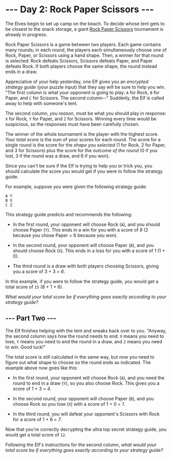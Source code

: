 # --- Day 2: Rock Paper Scissors ---

The Elves begin to set up camp on the beach. To decide whose tent gets to be closest to the snack storage, a giant [Rock Paper Scissors](https://en.wikipedia.org/wiki/Rock_paper_scissors) tournament is already in progress.

Rock Paper Scissors is a game between two players. Each game contains many rounds; in each round, the players each simultaneously choose one of Rock, Paper, or Scissors using a hand shape. Then, a winner for that round is selected: Rock defeats Scissors, Scissors defeats Paper, and Paper defeats Rock. If both players choose the same shape, the round instead ends in a draw.

Appreciative of your help yesterday, one Elf gives you an *encrypted strategy guide* (your puzzle input) that they say will be sure to help you win. "The first column is what your opponent is going to play: `A` for Rock, `B` for Paper, and `C` for Scissors. The second column--" Suddenly, the Elf is called away to help with someone's tent.

The second column, *you reason*, must be what you should play in response: `X` for Rock, `Y` for Paper, and `Z` for Scissors. Winning every time would be suspicious, so the responses must have been carefully chosen.

The winner of the whole tournament is the player with the highest score. Your *total score* is the sum of your scores for each round. The score for a single round is the score for the *shape you selected* (1 for Rock, 2 for Paper, and 3 for Scissors) plus the score for the *outcome of the round* (0 if you lost, 3 if the round was a draw, and 6 if you won).

Since you can't be sure if the Elf is trying to help you or trick you, you should calculate the score you would get if you were to follow the strategy guide.

For example, suppose you were given the following strategy guide:

```
A Y
B X
C Z

```

This strategy guide predicts and recommends the following:


 - In the first round, your opponent will choose Rock (`A`), and you should choose Paper (`Y`). This ends in a win for you with a score of *8* (2 because you chose Paper + 6 because you won).

 - In the second round, your opponent will choose Paper (`B`), and you should choose Rock (`X`). This ends in a loss for you with a score of *1* (1 + 0).

 - The third round is a draw with both players choosing Scissors, giving you a score of 3 + 3 = *6*.


In this example, if you were to follow the strategy guide, you would get a total score of `15` (8 + 1 + 6).

*What would your total score be if everything goes exactly according to your strategy guide?*

## --- Part Two ---

The Elf finishes helping with the tent and sneaks back over to you. "Anyway, the second column says how the round needs to end: `X` means you need to lose, `Y` means you need to end the round in a draw, and `Z` means you need to win. Good luck!"

The total score is still calculated in the same way, but now you need to figure out what shape to choose so the round ends as indicated. The example above now goes like this:


 - In the first round, your opponent will choose Rock (`A`), and you need the round to end in a draw (`Y`), so you also choose Rock. This gives you a score of 1 + 3 = *4*.

 - In the second round, your opponent will choose Paper (`B`), and you choose Rock so you lose (`X`) with a score of 1 + 0 = *1*.

 - In the third round, you will defeat your opponent's Scissors with Rock for a score of 1 + 6 = *7*.


Now that you're correctly decrypting the ultra top secret strategy guide, you would get a total score of `12`.

Following the Elf's instructions for the second column, *what would your total score be if everything goes exactly according to your strategy guide?*

